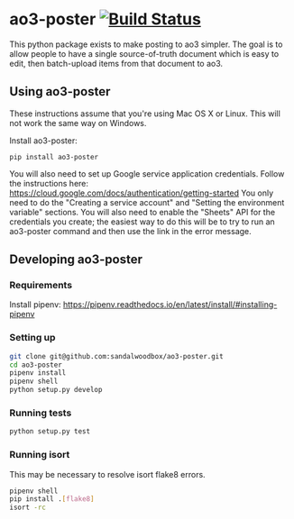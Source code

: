 # ao3-poster [![Build Status](https://travis-ci.org/sandalwoodbox/ao3-poster.svg?branch=master)](https://travis-ci.org/sandalwoodbox/ao3-poster)

This python package exists to make posting to ao3 simpler.
The goal is to allow people to have a single source-of-truth document which is easy to edit, then batch-upload items from that document to ao3.

## Using ao3-poster

These instructions assume that you're using Mac OS X or Linux.
This will not work the same way on Windows.

Install ao3-poster:

```
pip install ao3-poster
```

You will also need to set up Google service application credentials.
Follow the instructions here: https://cloud.google.com/docs/authentication/getting-started
You only need to do the "Creating a service account" and "Setting the environment variable" sections.
You will also need to enable the "Sheets" API for the credentials you create; the easiest way to do this will be to try to run an ao3-poster command and then use the link in the error message.

## Developing ao3-poster

### Requirements
Install pipenv: https://pipenv.readthedocs.io/en/latest/install/#installing-pipenv

### Setting up
```bash
git clone git@github.com:sandalwoodbox/ao3-poster.git
cd ao3-poster
pipenv install
pipenv shell
python setup.py develop
```

### Running tests
```bash
python setup.py test
```

### Running isort
This may be necessary to resolve isort flake8 errors.

```bash
pipenv shell
pip install .[flake8]
isort -rc
```
